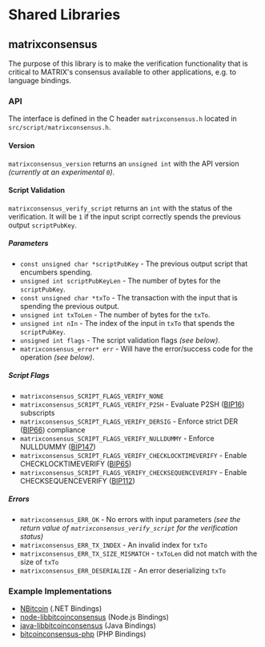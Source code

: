 Shared Libraries
================

## matrixconsensus

The purpose of this library is to make the verification functionality that is critical to MATRIX's consensus available to other applications, e.g. to language bindings.

### API

The interface is defined in the C header `matrixconsensus.h` located in  `src/script/matrixconsensus.h`.

#### Version

`matrixconsensus_version` returns an `unsigned int` with the API version *(currently at an experimental `0`)*.

#### Script Validation

`matrixconsensus_verify_script` returns an `int` with the status of the verification. It will be `1` if the input script correctly spends the previous output `scriptPubKey`.

##### Parameters
- `const unsigned char *scriptPubKey` - The previous output script that encumbers spending.
- `unsigned int scriptPubKeyLen` - The number of bytes for the `scriptPubKey`.
- `const unsigned char *txTo` - The transaction with the input that is spending the previous output.
- `unsigned int txToLen` - The number of bytes for the `txTo`.
- `unsigned int nIn` - The index of the input in `txTo` that spends the `scriptPubKey`.
- `unsigned int flags` - The script validation flags *(see below)*.
- `matrixconsensus_error* err` - Will have the error/success code for the operation *(see below)*.

##### Script Flags
- `matrixconsensus_SCRIPT_FLAGS_VERIFY_NONE`
- `matrixconsensus_SCRIPT_FLAGS_VERIFY_P2SH` - Evaluate P2SH ([BIP16](https://github.com/bitcoin/bips/blob/master/bip-0016.mediawiki)) subscripts
- `matrixconsensus_SCRIPT_FLAGS_VERIFY_DERSIG` - Enforce strict DER ([BIP66](https://github.com/bitcoin/bips/blob/master/bip-0066.mediawiki)) compliance
- `matrixconsensus_SCRIPT_FLAGS_VERIFY_NULLDUMMY` - Enforce NULLDUMMY ([BIP147](https://github.com/bitcoin/bips/blob/master/bip-0147.mediawiki))
- `matrixconsensus_SCRIPT_FLAGS_VERIFY_CHECKLOCKTIMEVERIFY` - Enable CHECKLOCKTIMEVERIFY ([BIP65](https://github.com/bitcoin/bips/blob/master/bip-0065.mediawiki))
- `matrixconsensus_SCRIPT_FLAGS_VERIFY_CHECKSEQUENCEVERIFY` - Enable CHECKSEQUENCEVERIFY ([BIP112](https://github.com/bitcoin/bips/blob/master/bip-0112.mediawiki))

##### Errors
- `matrixconsensus_ERR_OK` - No errors with input parameters *(see the return value of `matrixconsensus_verify_script` for the verification status)*
- `matrixconsensus_ERR_TX_INDEX` - An invalid index for `txTo`
- `matrixconsensus_ERR_TX_SIZE_MISMATCH` - `txToLen` did not match with the size of `txTo`
- `matrixconsensus_ERR_DESERIALIZE` - An error deserializing `txTo`

### Example Implementations
- [NBitcoin](https://github.com/NicolasDorier/NBitcoin/blob/master/NBitcoin/Script.cs#L814) (.NET Bindings)
- [node-libbitcoinconsensus](https://github.com/bitpay/node-libbitcoinconsensus) (Node.js Bindings)
- [java-libbitcoinconsensus](https://github.com/dexX7/java-libbitcoinconsensus) (Java Bindings)
- [bitcoinconsensus-php](https://github.com/Bit-Wasp/bitcoinconsensus-php) (PHP Bindings)
